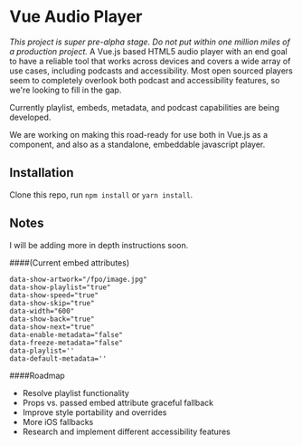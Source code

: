 # Vue Audio Player
*This project is super pre-alpha stage. Do not put within one million miles of a production project.* A Vue.js based HTML5 audio player with an end goal to have a reliable tool that works across devices and covers a wide array of use cases, including podcasts and accessibility. Most open sourced players seem to completely overlook both podcast and accessibility features, so we're looking to fill in the gap.

Currently playlist, embeds, metadata, and podcast capabilities are being developed.

We are working on making this road-ready for use both in Vue.js as a component, and also as a standalone, embeddable javascript player.

## Installation
Clone this repo, run `npm install` or `yarn install`.

## Notes
I will be adding more in depth instructions soon.

####(Current embed attributes)
```
data-show-artwork="/fpo/image.jpg"
data-show-playlist="true"
data-show-speed="true"
data-show-skip="true"
data-width="600"
data-show-back="true"
data-show-next="true"
data-enable-metadata="false"
data-freeze-metadata="false"
data-playlist=''
data-default-metadata=''
```

####Roadmap
* Resolve playlist functionality
* Props vs. passed embed attribute graceful fallback
* Improve style portability and overrides
* More iOS fallbacks
* Research and implement different accessibility features
